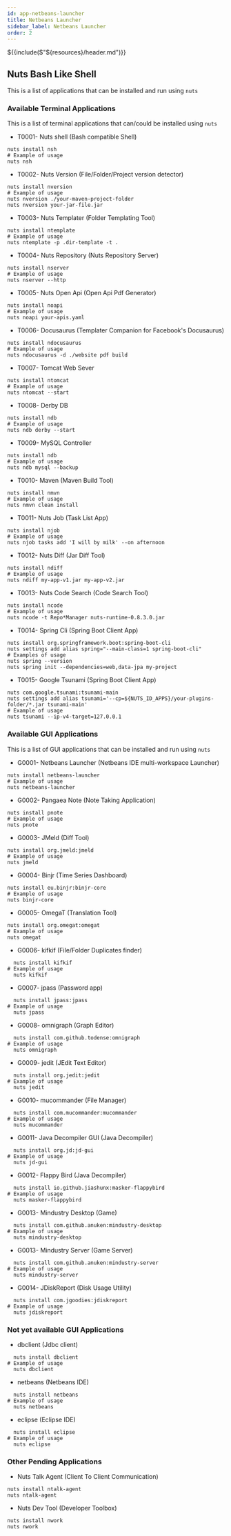 ```yaml
---
id: app-netbeans-launcher
title: Netbeans Launcher
sidebar_label: Netbeans Launcher
order: 2
---
```


${{include($"${resources}/header.md")}}

## Nuts Bash Like Shell
This is a list of applications that can be installed and run using ```nuts``` 

### Available Terminal Applications

This is a list of terminal applications that can/could be installed using ```nuts```

* T0001- Nuts shell (Bash compatible Shell)
```
nuts install nsh
# Example of usage
nuts nsh
```
* T0002- Nuts Version (File/Folder/Project version detector)
```
nuts install nversion
# Example of usage
nuts nversion ./your-maven-project-folder
nuts nversion your-jar-file.jar
```
* T0003- Nuts Templater (Folder Templating Tool)
```
nuts install ntemplate
# Example of usage
nuts ntemplate -p .dir-template -t .
```
* T0004- Nuts Repository (Nuts Repository Server)
```
nuts install nserver
# Example of usage
nuts nserver --http
```
* T0005- Nuts Open Api (Open Api Pdf Generator)
```
nuts install noapi
# Example of usage
nuts noapi your-apis.yaml
```
* T0006- Docusaurus (Templater Companion for Facebook's Docusaurus)
```
nuts install ndocusaurus
# Example of usage
nuts ndocusaurus -d ./website pdf build
```
* T0007- Tomcat Web Sever
```
nuts install ntomcat
# Example of usage
nuts ntomcat --start
```
* T0008- Derby DB
```
nuts install ndb
# Example of usage
nuts ndb derby --start
```
* T0009- MySQL Controller
```
nuts install ndb
# Example of usage
nuts ndb mysql --backup
```
* T0010- Maven (Maven Build Tool)
```
nuts install nmvn
# Example of usage
nuts nmvn clean install
```
* T0011- Nuts Job (Task List App)
```
nuts install njob
# Example of usage
nuts njob tasks add 'I will by milk' --on afternoon
```
* T0012- Nuts Diff (Jar Diff Tool)
```
nuts install ndiff
# Example of usage
nuts ndiff my-app-v1.jar my-app-v2.jar
```
* T0013- Nuts Code Search (Code Search Tool)
```
nuts install ncode
# Example of usage
nuts ncode -t Repo*Manager nuts-runtime-0.8.3.0.jar
```
* T0014- Spring Cli (Spring Boot Client App)
```
nuts install org.springframework.boot:spring-boot-cli
nuts settings add alias spring="--main-class=1 spring-boot-cli"
# Examples of usage
nuts spring --version
nuts spring init --dependencies=web,data-jpa my-project
``` 

* T0015- Google Tsunami (Spring Boot Client App)
```
nuts com.google.tsunami:tsunami-main
nuts settings add alias tsunami='--cp=${NUTS_ID_APPS}/your-plugins-folder/*.jar tsunami-main'
# Example of usage
nuts tsunami --ip-v4-target=127.0.0.1
``` 

### Available GUI Applications

This is a list of GUI applications that can be installed and run using ```nuts```

* G0001- Netbeans Launcher (Netbeans IDE multi-workspace Launcher)
```
nuts install netbeans-launcher
# Example of usage
nuts netbeans-launcher
```
* G0002- Pangaea Note (Note Taking Application)
```
nuts install pnote
# Example of usage
nuts pnote
```
* G0003- JMeld (Diff Tool)
```
nuts install org.jmeld:jmeld
# Example of usage
nuts jmeld
```
* G0004- Binjr (Time Series Dashboard)
```
nuts install eu.binjr:binjr-core
# Example of usage
nuts binjr-core
```
* G0005- OmegaT (Translation Tool)
```
nuts install org.omegat:omegat
# Example of usage
nuts omegat
```
* G0006- kifkif (File/Folder Duplicates finder)
```
  nuts install kifkif
# Example of usage
  nuts kifkif
```
* G0007- jpass (Password app)
```
  nuts install jpass:jpass
# Example of usage
  nuts jpass
```
* G0008- omnigraph (Graph Editor)
```
  nuts install com.github.todense:omnigraph
# Example of usage
  nuts omnigraph
```
* G0009- jedit (JEdit Text Editor)
```
  nuts install org.jedit:jedit
# Example of usage
  nuts jedit
```
* G0010- mucommander (File Manager)
```
  nuts install com.mucommander:mucommander
# Example of usage
  nuts mucommander
```
* G0011- Java Decompiler GUI (Java Decompiler)
```
  nuts install org.jd:jd-gui
# Example of usage
  nuts jd-gui
```
* G0012- Flappy Bird (Java Decompiler)
```
  nuts install io.github.jiashunx:masker-flappybird
# Example of usage
  nuts masker-flappybird
```
* G0013- Mindustry Desktop (Game)
```
  nuts install com.github.anuken:mindustry-desktop
# Example of usage
  nuts mindustry-desktop
```
* G0013- Mindustry Server (Game Server)
```
  nuts install com.github.anuken:mindustry-server
# Example of usage
  nuts mindustry-server
```
* G0014- JDiskReport (Disk Usage Utility)
```
  nuts install com.jgoodies:jdiskreport
# Example of usage
  nuts jdiskreport
```

### Not yet available GUI Applications

* dbclient (Jdbc client)
```
  nuts install dbclient
# Example of usage
  nuts dbclient
```
* netbeans (Netbeans IDE)
```
  nuts install netbeans
# Example of usage
  nuts netbeans
```
* eclipse (Eclipse IDE)
```
  nuts install eclipse
# Example of usage
  nuts eclipse
```


### Other Pending Applications

* Nuts Talk Agent (Client To Client Communication)
```
nuts install ntalk-agent
nuts ntalk-agent
```
* Nuts Dev Tool (Developer Toolbox)
```
nuts install nwork
nuts nwork
```

